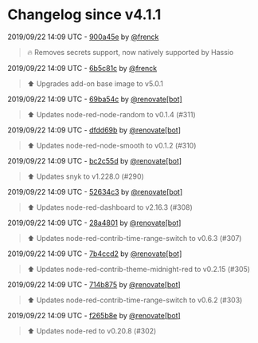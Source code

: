 # Changelog since v4.1.1

2019/09/22 14:09 UTC - [900a45e](https://github.com/hassio-addons/addon-node-red/commit/900a45e5c00c3b6ee0fecb754ce5a597664a73bc) by [@frenck](https://github.com/frenck)
> :fire: Removes secrets support, now natively supported by Hassio 

2019/09/22 14:09 UTC - [6b5c81c](https://github.com/hassio-addons/addon-node-red/commit/6b5c81c2c9e0d63b8888db1e0bd4cb56cdd19945) by [@frenck](https://github.com/frenck)
> :arrow_up: Upgrades add-on base image to v5.0.1 

2019/09/22 14:09 UTC - [69ba54c](https://github.com/hassio-addons/addon-node-red/commit/69ba54c093d2114dd40133044260dbd1fb9287a1) by [@renovate[bot]](https://github.com/apps/renovate)
> :arrow_up: Updates node-red-node-random to v0.1.4 (#311) 

2019/09/22 14:09 UTC - [dfdd69b](https://github.com/hassio-addons/addon-node-red/commit/dfdd69bcb08a1943e1dd96483a826f6e7c097ab3) by [@renovate[bot]](https://github.com/apps/renovate)
> :arrow_up: Updates node-red-node-smooth to v0.1.2 (#310) 

2019/09/22 14:09 UTC - [bc2c55d](https://github.com/hassio-addons/addon-node-red/commit/bc2c55df413bb360ccf5400192861e99028818ca) by [@renovate[bot]](https://github.com/apps/renovate)
> :arrow_up: Updates snyk to v1.228.0 (#290) 

2019/09/22 14:09 UTC - [52634c3](https://github.com/hassio-addons/addon-node-red/commit/52634c34cf4284cb0de785d0dcd20a3250e5e928) by [@renovate[bot]](https://github.com/apps/renovate)
> :arrow_up: Updates node-red-dashboard to v2.16.3 (#308) 

2019/09/22 14:09 UTC - [28a4801](https://github.com/hassio-addons/addon-node-red/commit/28a480174e200f5866fac3538f1978689c82508b) by [@renovate[bot]](https://github.com/apps/renovate)
> :arrow_up: Updates node-red-contrib-time-range-switch to v0.6.3 (#307) 

2019/09/22 14:09 UTC - [7b4ccd2](https://github.com/hassio-addons/addon-node-red/commit/7b4ccd22bf3e247068de3fafa3e1724a965e3151) by [@renovate[bot]](https://github.com/apps/renovate)
> :arrow_up: Updates node-red-contrib-theme-midnight-red to v0.2.15 (#305) 

2019/09/22 14:09 UTC - [714b875](https://github.com/hassio-addons/addon-node-red/commit/714b8753fa14d60574120e1b874f3daa6f401717) by [@renovate[bot]](https://github.com/apps/renovate)
> :arrow_up: Updates node-red-contrib-time-range-switch to v0.6.2 (#303) 

2019/09/22 14:09 UTC - [f265b8e](https://github.com/hassio-addons/addon-node-red/commit/f265b8e5310d7e5d137bb5be189222d127a2a0ad) by [@renovate[bot]](https://github.com/apps/renovate)
> :arrow_up: Updates node-red to v0.20.8 (#302) 

